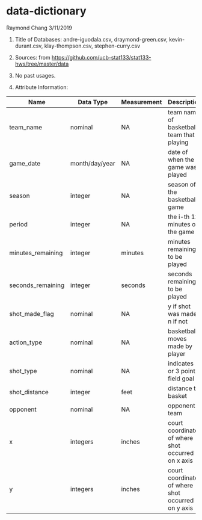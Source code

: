 data-dictionary
================
Raymond Chang
3/11/2019

1.  Title of Databases: andre-iguodala.csv, draymond-green.csv, kevin-durant.csv, klay-thompson.csv, stephen-curry.csv

2.  Sources: from <https://github.com/ucb-stat133/stat133-hws/tree/master/data>

3.  No past usages.

4.  Attribute Information:

| Name               | Data Type      | Measurement | Description                                        |
|--------------------|----------------|-------------|----------------------------------------------------|
| team\_name         | nominal        | NA          | team name of basketball team that is playing       |
| game\_date         | month/day/year | NA          | date of when the game was played                   |
| season             | integer        | NA          | season of the basketball game                      |
| period             | integer        | NA          | the i-th 12 minutes of the game                    |
| minutes\_remaining | integer        | minutes     | minutes remaining to be played                     |
| seconds\_remaining | integer        | seconds     | seconds remaining to be played                     |
| shot\_made\_flag   | nominal        | NA          | y if shot was made, n if not                       |
| action\_type       | nominal        | NA          | basketball moves made by player                    |
| shot\_type         | nominal        | NA          | indicates 2 or 3 point field goal                  |
| shot\_distance     | integer        | feet        | distance to basket                                 |
| opponent           | nominal        | NA          | opponent team                                      |
| x                  | integers       | inches      | court coordinates of where shot occurred on x axis |
| y                  | integers       | inches      | court coordinates of where shot occurred on y axis |
